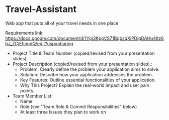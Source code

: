 # Travel-Assistant
Web app that puts all of your travel needs in one place

Requirements link: https://docs.google.com/document/d/1Ypi3KppVS71BqbsqXiPDjgDAHu4Itz6bJ_ZCjEfcmdQ/edit?usp=sharing
- Project Title & Team Number (copied/revised from your presentation slides).
- Project Description (copied/revised from your presentation slides).:
  - Problem: Clearly define the problem your application aims to solve.
  - Solution: Describe how your application addresses the problem.
  - Key Features: Outline essential functionalities of your application.
  - Why This Project? Explain the real-world impact and user pain points.
- Team Member List:
  - Name
  - Role (see "Team Role & Commit Responsibilities" below)
  - At least three Issues they plan to work on
